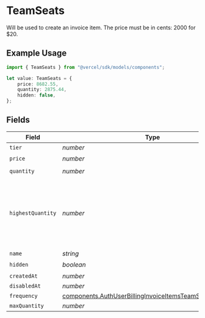 # TeamSeats

Will be used to create an invoice item. The price must be in cents: 2000 for $20.

## Example Usage

```typescript
import { TeamSeats } from "@vercel/sdk/models/components";

let value: TeamSeats = {
    price: 8682.55,
    quantity: 2875.44,
    hidden: false,
};
```

## Fields

| Field                                                                                                                                | Type                                                                                                                                 | Required                                                                                                                             | Description                                                                                                                          |
| ------------------------------------------------------------------------------------------------------------------------------------ | ------------------------------------------------------------------------------------------------------------------------------------ | ------------------------------------------------------------------------------------------------------------------------------------ | ------------------------------------------------------------------------------------------------------------------------------------ |
| `tier`                                                                                                                               | *number*                                                                                                                             | :heavy_minus_sign:                                                                                                                   | N/A                                                                                                                                  |
| `price`                                                                                                                              | *number*                                                                                                                             | :heavy_check_mark:                                                                                                                   | N/A                                                                                                                                  |
| `quantity`                                                                                                                           | *number*                                                                                                                             | :heavy_check_mark:                                                                                                                   | N/A                                                                                                                                  |
| `highestQuantity`                                                                                                                    | *number*                                                                                                                             | :heavy_minus_sign:                                                                                                                   | The highest quantity in the current period. Used to render the correct enable/disable UI for add-ons.                                |
| `name`                                                                                                                               | *string*                                                                                                                             | :heavy_minus_sign:                                                                                                                   | N/A                                                                                                                                  |
| `hidden`                                                                                                                             | *boolean*                                                                                                                            | :heavy_check_mark:                                                                                                                   | N/A                                                                                                                                  |
| `createdAt`                                                                                                                          | *number*                                                                                                                             | :heavy_minus_sign:                                                                                                                   | N/A                                                                                                                                  |
| `disabledAt`                                                                                                                         | *number*                                                                                                                             | :heavy_minus_sign:                                                                                                                   | N/A                                                                                                                                  |
| `frequency`                                                                                                                          | [components.AuthUserBillingInvoiceItemsTeamSeatsFrequency](../../models/components/authuserbillinginvoiceitemsteamseatsfrequency.md) | :heavy_minus_sign:                                                                                                                   | N/A                                                                                                                                  |
| `maxQuantity`                                                                                                                        | *number*                                                                                                                             | :heavy_minus_sign:                                                                                                                   | N/A                                                                                                                                  |